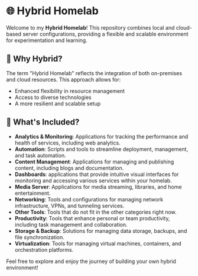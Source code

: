 # 🌐 Hybrid Homelab

Welcome to my **Hybrid Homelab**! This repository combines local and cloud-based server configurations, providing a flexible and scalable environment for experimentation and learning.

## 🚀 Why Hybrid?
The term "Hybrid Homelab" reflects the integration of both on-premises and cloud resources. This approach allows for:
- Enhanced flexibility in resource management
- Access to diverse technologies
- A more resilient and scalable setup

## 🧰 What's Included?
- **Analytics & Monitoring**: Applications for tracking the performance and health of services, including web analytics.
- **Automation**: Scripts and tools to streamline deployment, management, and task automation.
- **Content Management**: Applications for managing and publishing content, including blogs and documentation.
- **Dashboards**: applications that provide intuitive visual interfaces for monitoring and accessing various services within your homelab. 
- **Media Server**: Applications for media streaming, libraries, and home entertainment.
- **Networking**: Tools and configurations for managing network infrastructure, VPNs, and tunneling services.
- **Other Tools**: Tools that do not fit in the other categories right now.
- **Productivity**: Tools that enhance personal or team productivity, including task management and collaboration.
- **Storage & Backup**: Solutions for managing data storage, backups, and file synchronization.
- **Virtualization**: Tools for managing virtual machines, containers, and orchestration platforms.


Feel free to explore and enjoy the journey of building your own hybrid environment!
